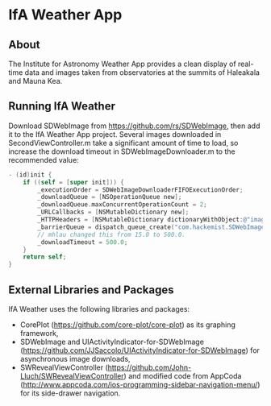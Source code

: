 # IfA Weather App

## About

The Institute for Astronomy Weather App provides a clean display of real-time data and images taken from observatories at the summits of Haleakala and Mauna Kea. 

## Running IfA Weather

Download SDWebImage from https://github.com/rs/SDWebImage, then add it to the IfA Weather App project. Several images downloaded in SecondViewController.m take a significant amount of time to load, so increase the download timeout in SDWebImageDownloader.m to the recommended value:

```objective-c
- (id)init {
    if ((self = [super init])) {
        _executionOrder = SDWebImageDownloaderFIFOExecutionOrder;
        _downloadQueue = [NSOperationQueue new];
        _downloadQueue.maxConcurrentOperationCount = 2;
        _URLCallbacks = [NSMutableDictionary new];
        _HTTPHeaders = [NSMutableDictionary dictionaryWithObject:@"image/webp,image/*;q=0.8" forKey:@"Accept"];
        _barrierQueue = dispatch_queue_create("com.hackemist.SDWebImageDownloaderBarrierQueue", DISPATCH_QUEUE_CONCURRENT);
        // mhlau changed this from 15.0 to 500.0.
        _downloadTimeout = 500.0;
    }
    return self;
}
```

## External Libraries and Packages

IfA Weather uses the following libraries and packages:
- CorePlot (https://github.com/core-plot/core-plot) as its graphing framework,
- SDWebImage and UIActivityIndicator-for-SDWebImage (https://github.com/JJSaccolo/UIActivityIndicator-for-SDWebImage) for asynchronous image downloads, 
- SWRevealViewController (https://github.com/John-Lluch/SWRevealViewController) and modified code from AppCoda (http://www.appcoda.com/ios-programming-sidebar-navigation-menu/) for its side-drawer navigation.
